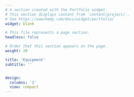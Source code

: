 ```yaml
---
# A section created with the Portfolio widget.
# This section displays content from `content/project/`.
# See https://wowchemy.com/docs/widget/portfolio/
widget: blank

# This file represents a page section.
headless: false

# Order that this section appears on the page.
weight: 20

title: 'Equipment'
subtitle: ''


design:
  columns: '1'
  view: compact
---
```


